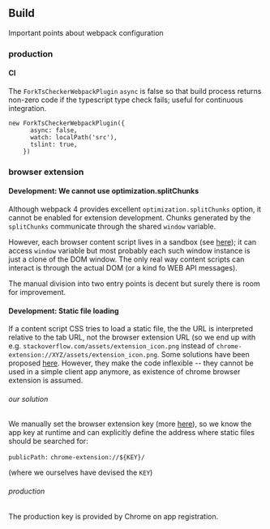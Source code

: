 

## Build

Important points about webpack configuration

### production

#### CI

The `ForkTsCheckerWebpackPlugin` `async` is false so that build process returns non-zero code if the typescript type check fails;
useful for continuous integration.
```
new ForkTsCheckerWebpackPlugin({
      async: false,
      watch: localPath('src'),
      tslint: true,
    })
```

### browser extension

#### Development: We cannot use optimization.splitChunks

Although webpack 4 provides excellent `optimization.splitChunks` option, it cannot be enabled for extension development.
Chunks generated by the `splitChunks` communicate through the shared `window` variable.

However, each browser content script lives in a sandbox (see [here](https://developer.chrome.com/extensions/content_scripts));
it can access `window` variable but most probably each such window instance is just a clone of the DOM window.
The only real way content scripts can interact is through the actual DOM (or a kind fo WEB API messages).

The manual division into two entry points is decent but surely there is room for improvement.


#### Development: Static file loading

If a content script CSS tries to load a static file, the the URL is interpreted relative to the tab URL,
not the browser extension URL (so we end up with e.g. `stackoverflow.com/assets/extension_icon.png` instead of
`chrome-extension://XYZ/assets/extension_icon.png`.
Some solutions have been proposed [here](https://stackoverflow.com/questions/3958617/google-chrome-extension-relative-path).
However, they make the code inflexible --
they cannot be used in a simple client app anymore, as existence of chrome browser extension is assumed.


###### our solution
We manually set the browser extension key
(more [here](https://stackoverflow.com/questions/40134044/webpack-2-x-does-webpack-public-path-still-work)),
so we know the app key at runtime and can explicitly define the address where static files should be searched for:

 `publicPath:` `chrome-extension://${KEY}/`

 (where we ourselves have devised the `KEY`)

###### production

The production key is provided by Chrome on app registration.
